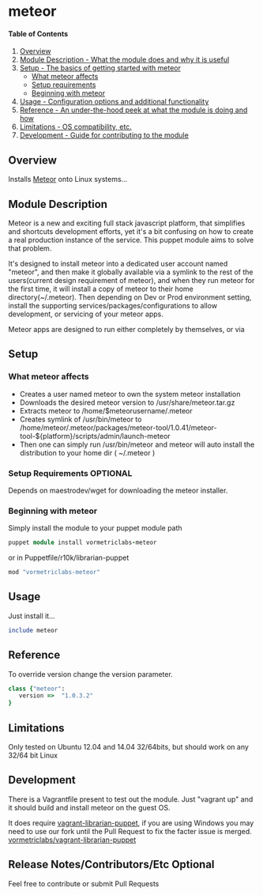 # meteor

#### Table of Contents

1. [Overview](#overview)
2. [Module Description - What the module does and why it is useful](#module-description)
3. [Setup - The basics of getting started with meteor](#setup)
    * [What meteor affects](#what-meteor-affects)
    * [Setup requirements](#setup-requirements)
    * [Beginning with meteor](#beginning-with-meteor)
4. [Usage - Configuration options and additional functionality](#usage)
5. [Reference - An under-the-hood peek at what the module is doing and how](#reference)
5. [Limitations - OS compatibility, etc.](#limitations)
6. [Development - Guide for contributing to the module](#development)

## Overview

Installs [Meteor](http://www.meteor.com) onto Linux systems...

## Module Description

Meteor is a new and exciting full stack javascript platform, that simplifies and shortcuts development efforts, yet it's
a bit confusing on how to create a real production instance of the service.  This puppet module aims to solve that problem.

It's designed to install meteor into a dedicated user account named "meteor", and then make it globally available via a
symlink to the rest of the users(current design requirement of meteor), and when they run meteor for the first time, it
will install a copy of meteor to their home directory(~/.meteor).  Then depending on Dev or Prod environment setting,
install the supporting services/packages/configurations to allow development, or servicing of your meteor apps.

Meteor apps are designed to run either completely by themselves, or via


## Setup

### What meteor affects

* Creates a user named meteor to own the system meteor installation
* Downloads the desired meteor version to /usr/share/meteor.tar.gz
* Extracts meteor to /home/$meteorusername/.meteor
* Creates symlink of /usr/bin/meteor to /home/meteor/.meteor/packages/meteor-tool/1.0.41/meteor-tool-${platform}/scripts/admin/launch-meteor
* Then one can simply run /usr/bin/meteor and meteor will auto install the distribution to your home dir ( ~/.meteor )

### Setup Requirements **OPTIONAL**

Depends on maestrodev/wget for downloading the meteor installer.

### Beginning with meteor

Simply install the module to your puppet module path

```ruby
puppet module install vormetriclabs-meteor
```

or in Puppetfile/r10k/librarian-puppet

```ruby
mod "vormetriclabs-meteor"
```

## Usage

Just install it...
```ruby
include meteor
```



## Reference

To override version change the version parameter.
```ruby
class {"meteor":
   version =>  "1.0.3.2"
}
```


## Limitations

Only tested on Ubuntu 12.04 and 14.04 32/64bits, but should work on any 32/64 bit Linux

## Development

There is a Vagrantfile present to test out the module.  Just "vagrant up" and it should build and install meteor on the guest OS.

It does require [vagrant-librarian-puppet](https://github.com/mhahn/vagrant-librarian-puppet), if you are using Windows
you may need to use our fork until the Pull Request to fix the facter issue is merged.  [vormetriclabs/vagrant-librarian-puppet](https://github.com/vormetriclabs/vagrant-librarian-puppet)

## Release Notes/Contributors/Etc **Optional**

Feel free to contribute or submit Pull Requests

